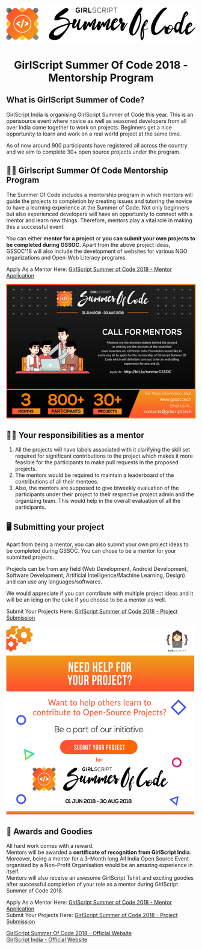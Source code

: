 ![GSSOC'18 Logo](https://raw.githubusercontent.com/GirlScriptSummerOfCode/MentorshipProgram/master/GSsoc%20Type%20Logo%20Black.png "GirlScript Summer Of Code 2018")

<h1 align="center"> GirlScript Summer Of Code 2018 - Mentorship Program </h1>

## What is GirlScript Summer of Code?

GirlScript India is organising GirlScript Summer of Code this year. This is an opensource event where novice as well as seasoned developers from all over India come together to work on projects. Beginners get a nice opportunity to learn and work on a real world project at the same time.

As of now around 900 participants have registered all across the country and we aim to complete 30+ open source projects under the program.

## 🙋‍♀️ Girlscript Summer Of Code Mentorship Program

The Summer Of Code includes a mentorship program in which mentors will guide the projects to completion by creating issues and tutoring the novice to have a learning experience at the Summer of Code. Not only beginners but also experienced developers will have an opportunity to connect with a mentor and learn new things. Therefore, mentors play a vital role in making this a successful event.

You can either **mentor for a project** or **you can submit your own projects to be completed during GSSOC**. Apart from the above project ideas, GSSOC'18 will also include the development of websites for various NGO organizations and Open-Web Literacy programs.

Apply As a Mentor Here: [GirlScript Summer of Code 2018 - Mentor Application](http://www.shortto.com/MentorGSSOC)

![Mentorship Program](https://raw.githubusercontent.com/GirlScriptSummerOfCode/MentorshipProgram/master/PSD.png "Become A Mentor Today")

## 👩‍🏫 Your responsibilities as a mentor

1.  All the projects will have labels associated with it clarifying the skill set required for significant contributions to the project which makes it more feasible for the participants to make pull requests in the proposed projects.
2.  The mentors would be required to maintain a leaderboard of the contributions of all their mentees.
3.  Also, the mentors are supposed to give biweekly evaluation of the participants under their project to their respective project admin and the organizing team. This would help in the overall evaluation of all the participants.

## 🖥 Submitting your project

Apart from being a mentor, you can also submit your own project ideas to be completed during GSSOC. You can chose to be a mentor for your submitted projects.

Projects can be from any field (Web Development, Android Development, Software Development, Artificial Intelligence/Machine Learning, Design) and can use any languages/softwares.

We would appreciate if you can contribute with multiple project ideas and it will be an icing on the cake if you choose to be a mentor as well.

Submit Your Projects Here: [GirlScript Summer of Code 2018 - Project Submission](http://bit.ly/ProjectsGSSOC)

![Project Submission](<https://raw.githubusercontent.com/GirlScriptSummerOfCode/MentorshipProgram/master/PSD(1).png> "Submit Your Project")

## 🎉 Awards and Goodies

All hard work comes with a reward.  
Mentors will be awarded a **certificate of recognition from GirlScript India**.  
Moreover, being a mentor for a 3-Month long All India Open Source Event organised by a Non-Profit Organisation would be an amazing experience in itself.  
Mentors will also receive an awesome GirlScript Tshirt and exciting goodies after successful completion of your role as a mentor during GirlScript Summer of Code 2018.

Apply As a Mentor Here: [GirlScript Summer of Code 2018 - Mentor Application](http://www.shortto.com/MentorGSSOC)  
Submit Your Projects Here: [GirlScript Summer of Code 2018 - Project Submission](http://bit.ly/ProjectsGSSOC)

[GirlScript Summer Of Code 2018 - Official Website](http://www.gssoc.tech)  
[GirlScript India - Official Website](http://www.girlscript.tech)
